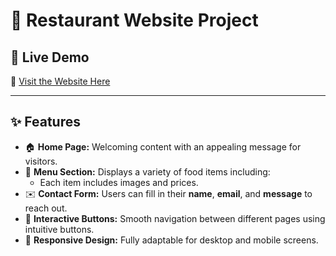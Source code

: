 # 🍕 Restaurant Website Project  
## 🚀 Live Demo  
🔗 [Visit the Website Here](https://udaydocs.github.io/Restaurant/)  

---

## ✨ Features  

- 🏠 **Home Page:** Welcoming content with an appealing message for visitors.  
- 📜 **Menu Section:** Displays a variety of food items including:  
  - Each item includes images and prices.  
- ✉️ **Contact Form:** Users can fill in their **name**, **email**, and **message** to reach out.  
- 🔗 **Interactive Buttons:** Smooth navigation between different pages using intuitive buttons.  
- 📱 **Responsive Design:** Fully adaptable for desktop and mobile screens.  
